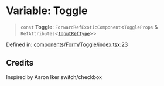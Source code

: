 # Variable: Toggle

> `const` **Toggle**: `ForwardRefExoticComponent`\<`ToggleProps` & `RefAttributes`\<[`InputRefType`](../type-aliases/InputRefType.md)\>\>

Defined in: [components/Form/Toggle/index.tsx:23](https://github.com/onyx-og/prismal-react/blob/c800194f7409ec5ee2985ddabc203568950fbd7d/packages/react/src/components/Form/Toggle/index.tsx#L23)

## Credits

Inspired by Aaron Iker switch/checkbox
